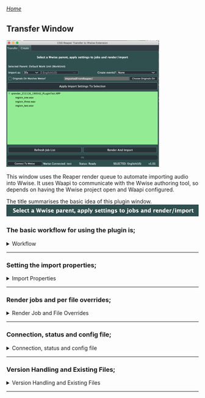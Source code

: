 ###### [Home](../../index.md)
## Transfer Window

<img src="../../docs/images/PluginWindowMain.png" width="400">

This window uses the Reaper render queue to automate importing audio into Wwise.
It uses Waapi to communicate with the Wwise authoring tool, so depends on having the Wwise project open and Waapi configured.  

The title summarises the basic idea of this plugin window.  
<img src="../../docs/images/transfertitle.png" width="800"> <br />

### The basic workflow for using the plugin is;
<details>
  <summary> Workflow </summary>
<br />
  1. In Reaper, instead of directly rendering your audio files, add them to the render queue <br />
  <img src="../../docs/images/renderqueue.png" width="400"> <br />
  <br />
  2. The plugin will show the render job and the resulting files in the main window <br />
  <img src="../../docs/images/transferjobs.png" width="400"> <br />
  <br />
  3. The top section of the plugin is where you set and apply the import properties for the render queue jobs <br />
  <img src="../../docs/images/transferproperties.png" width="400"> <br />
  <br />
  4. Once you have set the properties, ensure you have the desired parent selected in Wwise, then select the desired job and hit Apply <br />
  <img src="../../docs/images/transferapplied.png" width="400"> <br />
  <br />
  5. Once all jobs have their import properties set, you are ready to Render and Import <br />
  <img src="../../docs/images/transferbuttons.png" width="400"> <br />
  This will start Reaper rendering, and when the render is finished the plugin will import the resulting files into Wwise using the import settings <br />

</details>

****

### Setting the import properties;
<details>
  <summary> Import Properties </summary>
  <br />
  <b> - At the top of the window, the plugin will show the currently selected Wwise object. </b> <br />
  This will update when the selection changes in Wwise. <br />
  <img src="../../docs/images/transferselectedparent.png" width="400"> <br />
  <br />
 - <b>Choose to import the audio files as sound fx, voice or music tracks. When voice is selected a project language drop-down is enabled </b> <br />
  <img src="../../docs/images/transferimportas.png" width="400"> <br />
  <br />
 - <b>Choose to create events for the imported items </b> <br />
    Play@Children will create a Play event for each audio file in the list when it is imported <br />
    Play@Parent will create a Play event for the parent object of the imported files. For example, if you are importing variations into a random container <br />
  <img src="../../docs/images/transferevents.png" width="400"> <br />
  <br />  
 - <b>Choose the location in Originals to copy the audio files into </b> <br />
  Originals dir matches Wwise - This will create a folder structure matching the Actor-Mixer structure where the audio is imported (can result is fairly deep nesting as it mirrors the AM structure fully) <br />
  Otherwise the user can either enter the text path, relative to the SFX/Voices root, or use the system directory selector <br />
  <img src="../../docs/images/transferoriginals.png" width="800"> <br />
  <br /> 
 - <b>Refresh the list of render jobs and files in the plugin window </b> <br />
  <img src="../../docs/images/transferrefreshjob.png" width="400"> <br />
  <br />
 - <b>The status bar shows and errors, as well as the current Wwise connection. </b> <br />
  There is also a button to refresh the connection to Wwise in cases where the plugin was open without Wwise open, or the Wwise tool was closed while the plugin was in use. <br />
  <img src="../../docs/images/transferconnectionstatus.png" width="400"> <br />
  <br />
  
</details>

****

### Render jobs and per file overrides;
<details>
  <summary> Render Job and File Overrides </summary>
  
</details>

****

### Connection, status and config file;
<details>
  <summary> Connection, status and config file </summary>
  
</details>

****

### Version Handling and Existing Files;
<details>
  <summary> Version Handling and Existing Files </summary>
  
</details>

****
